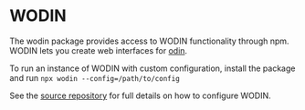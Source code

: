 # WODIN

The wodin package provides access to WODIN functionality through npm. WODIN lets you create web interfaces for [odin](https://github.com/mrc-ide/odin).

To run an instance of WODIN with custom configuration, install the package and run `npx wodin --config=/path/to/config` 

See the [source repository](https://github.com/mrc-ide/wodin) for full details on how to configure WODIN. 
